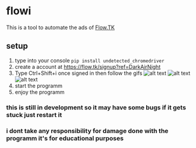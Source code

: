 # flowi

This is a tool to automate the ads of [Flow.TK](https://flow.tk)


## setup
1. type into your console `pip install undetected_chromedriver`
2. create a account at https://flow.tk/signup?ref=DarkAirNight
3. Type Ctrl+Shift+i once signed in then follow the gifs
![alt text](https://i.imgur.com/2UgVRWQ.gif)
![alt text](https://i.imgur.com/i9uyy2N.gif)
![alt text](https://i.imgur.com/T7slvtg.gif)
4. start the programm
5. enjoy the programm

### this is still in development so it may have some bugs if it gets stuck just restart it

### i dont take any responsibility for damage done with the programm it's for educational purposes
